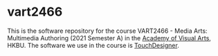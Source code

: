# vart2466
This is the software repository for the course VART2466 - Media Arts: Multimedia Authoring (2021 Semester A) in the [Academy of Visual Arts](http://ava.hkbu.edu.hk/), HKBU. The software we use in the course is [TouchDesigner](http://derivative.ca/).
